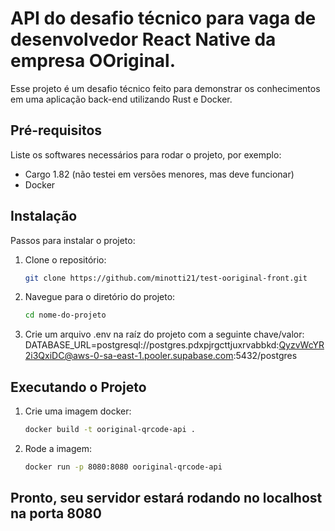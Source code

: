 # API do desafio técnico para vaga de desenvolvedor React Native da empresa OOriginal.

Esse projeto é um desafio técnico feito para demonstrar os conhecimentos em uma aplicação back-end utilizando Rust e Docker. 

## Pré-requisitos

Liste os softwares necessários para rodar o projeto, por exemplo:

- Cargo 1.82 (não testei em versões menores, mas deve funcionar)
- Docker

## Instalação

Passos para instalar o projeto:

1. Clone o repositório:
   ```bash
   git clone https://github.com/minotti21/test-ooriginal-front.git
   ```

2. Navegue para o diretório do projeto:
   ```bash
   cd nome-do-projeto
   ```

3. Crie um arquivo .env na raíz do projeto com a seguinte chave/valor: DATABASE_URL=postgresql://postgres.pdxpjrgcttjuxrvabbkd:QyzvWcYR2i3QxiDC@aws-0-sa-east-1.pooler.supabase.com:5432/postgres

## Executando o Projeto

1. Crie uma imagem docker:
   ```bash
   docker build -t ooriginal-qrcode-api .
   ```
   
2. Rode a imagem:
   ```bash
   docker run -p 8080:8080 ooriginal-qrcode-api
   ```

## Pronto, seu servidor estará rodando no localhost na porta 8080
